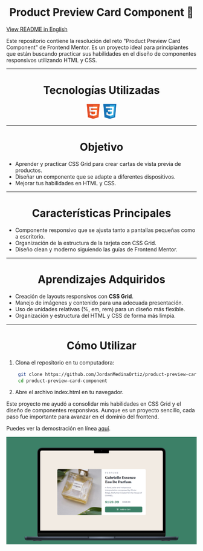 <h1 align="center">Product Preview Card Component 🛒</h1>

<p align="left">
  <a href="README.md" target="_blank">
    View README in English
  </a>
</p>

<p>Este repositorio contiene la resolución del reto "Product Preview Card Component" de Frontend Mentor. Es un proyecto ideal para principiantes que están buscando practicar sus habilidades en el diseño de componentes responsivos utilizando HTML y CSS.</p>
<hr>

<h1 align="center">Tecnologías Utilizadas</h1>
<div align="center">
  <img src="https://github.com/devicons/devicon/blob/master/icons/html5/html5-original.svg" alt="HTML5" title="HTML5" width="40px">
  <img src="https://github.com/devicons/devicon/blob/master/icons/css3/css3-original.svg" alt="CSS3" title="CSS3" width="40px">
</div>
<hr>

<h1 align="center">Objetivo</h1>
<ul>
  <li>Aprender y practicar CSS Grid para crear cartas de vista previa de productos.</li>
  <li>Diseñar un componente que se adapte a diferentes dispositivos.</li>
  <li>Mejorar tus habilidades en HTML y CSS.</li>
</ul>
<hr>

<h1 align="center">Características Principales</h1>
<ul>
  <li>Componente responsivo que se ajusta tanto a pantallas pequeñas como a escritorio.</li>
  <li>Organización de la estructura de la tarjeta con CSS Grid.</li>
  <li>Diseño clean y moderno siguiendo las guías de Frontend Mentor.</li>
</ul>
<hr>

<h1 align="center">Aprendizajes Adquiridos</h1>
<ul>
  <li>Creación de layouts responsivos con <b>CSS Grid</b>.</li>
  <li>Manejo de imágenes y contenido para una adecuada presentación.</li>
  <li>Uso de unidades relativas (%, em, rem) para un diseño más flexible.</li>
  <li>Organización y estructura del HTML y CSS de forma más limpia.</li>
</ul>
<hr>

<h1 align="center">Cómo Utilizar</h1>

1. Clona el repositorio en tu computadora:

    ```sh
     git clone https://github.com/JordanMedinaOrtiz/product-preview-card-component.git
     cd product-preview-card-component

2. Abre el archivo index.html en tu navegador.
<p>Este proyecto me ayudó a consolidar mis habilidades en CSS Grid y el diseño de componentes responsivos. Aunque es un proyecto sencillo, cada paso fue importante para avanzar en el dominio del frontend.</p>
<p>Puedes ver la demostración en línea <a href="https://jordanmedinaortiz.github.io/product-preview-card-component/" target="_blank">aquí</a>.</p>
<img src="product-preview-card-component.png" alt="Product Preview Card Component" title="Product Preview Card Component" />

